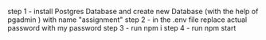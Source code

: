 step 1 - install Postgres Database and create new Database (with the help of pgadmin ) with name "assignment"
step 2 - in the .env file replace actual password with my password 
step 3 - run npm i
step 4 - run npm start